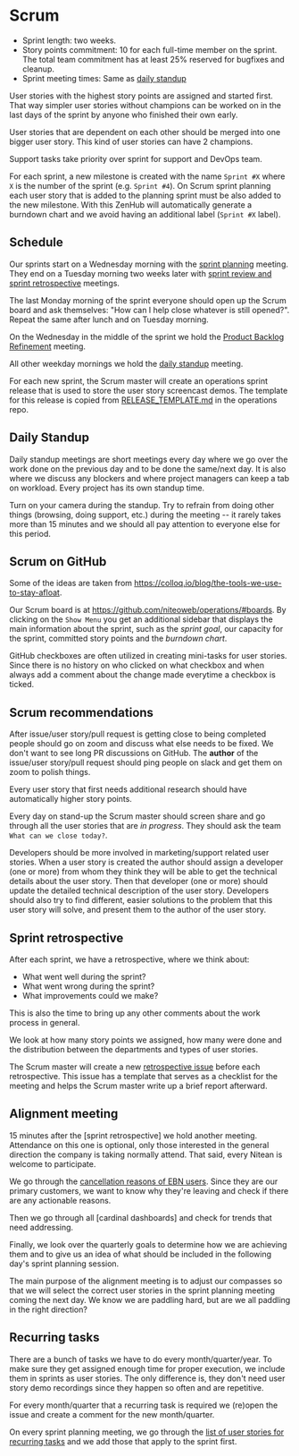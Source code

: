 # Scrum

 * Sprint length: two weeks.
 * Story points commitment: 10 for each full-time member on the sprint. The total team commitment has at least 25% reserved for bugfixes and cleanup.
 * Sprint meeting times: Same as [daily standup](standup.md)

User stories with the highest story points are assigned and started first. That way simpler user stories without champions can be worked on in the last days of the sprint by anyone who finished their own early.

User stories that are dependent on each other should be merged into one bigger user story. This kind of user stories can have 2 champions.

Support tasks take priority over sprint for support and DevOps team.

For each sprint, a new milestone is created with the name `Sprint #X` where `X` is the number of the sprint (e.g. `Sprint #4`). On Scrum sprint planning each user story that is added to the planning sprint must be also added to the new milestone. With this ZenHub will automatically generate a burndown chart and we avoid having an additional label (`Sprint #X` label).


## Schedule

Our sprints start on a Wednesday morning with the [sprint planning](https://en.wikipedia.org/wiki/Scrum_(software_development)#Sprint_planning) meeting. They end on a Tuesday morning two weeks later with [sprint review and sprint retrospective](https://en.wikipedia.org/wiki/Scrum_(software_development)#Sprint_review_and_retrospective) meetings.

The last Monday morning of the sprint everyone should open up the Scrum board and ask themselves: "How can I help close whatever is still opened?". Repeat the same after lunch and on Tuesday morning.

On the Wednesday in the middle of the sprint we hold the <a name="product_backlog_refinement_meeting"></a>[Product Backlog Refinement](https://en.wikipedia.org/wiki/Scrum_(software_development)#Backlog_refinement) meeting.

All other weekday mornings we hold the [daily standup](standup.md) meeting.

For each new sprint, the Scrum master will create an operations sprint release that is used to store the user story screencast demos. The template for this release is copied from [RELEASE_TEMPLATE.md](https://github.com/niteoweb/operations/raw/master/.github/RELEASE_TEMPLATE.md) in the operations repo.

## Daily Standup

Daily standup meetings are short meetings every day where we go over the work done on the previous day and to be done the same/next day. It is also where we discuss any blockers and where project managers can keep a tab on workload. Every project has its own standup time. 

Turn on your camera during the standup. Try to refrain from doing other things (browsing, doing support, etc.) during the meeting -- it rarely takes more than 15 minutes and we should all pay attention to everyone else for this period.


## Scrum on GitHub

Some of the ideas are taken from https://colloq.io/blog/the-tools-we-use-to-stay-afloat.

Our Scrum board is at https://github.com/niteoweb/operations/#boards. By clicking on the `Show Menu` you get an additional sidebar that displays the main information about the sprint, such as the *sprint goal*, our capacity for the sprint, committed story points and the *burndown chart*.

GitHub checkboxes are often utilized in creating mini-tasks for user stories. Since there is no history on who clicked on what checkbox and when always add a comment about the change made everytime a checkbox is ticked.


## Scrum recommendations

After issue/user story/pull request is getting close to being completed people should go on zoom and discuss what else needs to be fixed. We don't want to see long PR discussions on GitHub. The **author** of the issue/user story/pull request should ping people on slack and get them on zoom to polish things.

Every user story that first needs additional research should have automatically higher story points.

Every day on stand-up the Scrum master should screen share and go through all the user stories that are *in progress*. They should ask the team `What can we close today?`.

Developers should be more involved in marketing/support related user stories. When a user story is created the author should assign a developer (one or more) from whom they think they will be able to get the technical details about the user story. Then that developer (one or more) should update the detailed technical description of the user story. Developers should also try to find different, easier solutions to the problem that this user story will solve, and present them to the author of the user story.


## Sprint retrospective

After each sprint, we have a retrospective, where we think about:

* What went well during the sprint?
* What went wrong during the sprint?
* What improvements could we make?

This is also the time to bring up any other comments about the work process in general.

We look at how many story points we assigned, how many were done and the distribution between the departments and types of user stories.

The Scrum master will create a new [retrospective issue](https://github.com/niteoweb/operations/issues/new?template=retrospective.md&title=Retrospective%20for%20Sprint%20#) before each retrospective. This issue has a template that serves as a checklist for the meeting and helps the Scrum master write up a brief report afterward.


## Alignment meeting

15 minutes after the [sprint retrospective] we hold another meeting. Attendance on this one is optional, only those interested in the general direction the company is taking normally attend. That said, every Nitean is welcome to participate.

We go through the [cancellation reasons of EBN users](https://github.com/niteoweb/support/blob/master/EBN/cancellation-analysis.md). Since they are our primary customers, we want to know why they're leaving and check if there are any actionable reasons.

Then we go through all [cardinal dashboards] and check for trends that need addressing.

Finally, we look over the quarterly goals to determine how we are achieving them and to give us an idea of what should be included in the following day's sprint planning session.

The main purpose of the alignment meeting is to adjust our compasses so that we will select the correct user stories in the sprint planning meeting coming the next day. We
know we are paddling hard, but are we all paddling in the right direction?


## Recurring tasks

There are a bunch of tasks we have to do every month/quarter/year. To make sure they get assigned enough time for proper execution, we include them in sprints as user stories. The only difference is, they don't need user story demo recordings since they happen so often and are repetitive.

For every month/quarter that a recurring task is required we (re)open the issue and create a comment for the new month/quarter.

On every sprint planning meeting, we go through the [list of user stories for recurring tasks](https://github.com/niteoweb/operations/issues?utf8=%E2%9C%93&q=+label%3ARecurring+) and we add those that apply to the sprint first.
